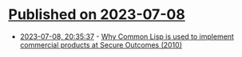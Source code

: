 # [Published on 2023-07-08](index.md)

* [2023-07-08, 20:35:37](https://lobste.rs/s/vqs7yc/why_common_lisp_is_used_implement) - [Why Common Lisp is used to implement commercial products at Secure Outcomes (2010)](http://web.archive.org/web/20100117173315/http://article.gmane.org/gmane.lisp.lispworks.general/9675)
